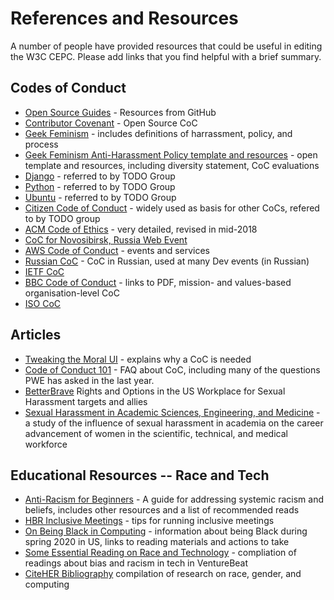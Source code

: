 # References and Resources

A number of people have provided resources that could be useful in editing the W3C CEPC. Please add links that you find helpful with a brief summary.

## Codes of Conduct

* [Open Source Guides](https://opensource.guide/) - Resources from GitHub
* [Contributor Covenant](https://www.contributor-covenant.org/) - Open Source CoC
* [Geek Feminism](https://geekfeminism.org/about/code-of-conduct/) - includes definitions of harrassment, policy, and process
* [Geek Feminism Anti-Harassment Policy template and resources](http://geekfeminism.wikia.com/wiki/Community_anti-harassment) - open template and resources, including diversity statement, CoC evaluations
* [Django](https://www.djangoproject.com/conduct/) - referred to by TODO Group
* [Python](https://www.python.org/community/diversity/) - referred to by TODO Group
* [Ubuntu](http://www.ubuntu.com/about/about-ubuntu/conduct) - referred to by TODO Group
* [Citizen Code of Conduct](http://citizencodeofconduct.org/) - widely used as basis for other CoCs, refered to by TODO group
* [ACM Code of Ethics](https://www.acm.org/code-of-ethics) - very detailed, revised in mid-2018
* [CoC for Novosibirsk, Russia Web Event](https://2019.codefest.ru/speakers/en/code-of-conduct/)
* [AWS Code of Conduct](https://reinvent.awsevents.com/info/code-of-conduct/) - events and services
* [Russian CoC](https://drive.google.com/file/d/1CyTAD7SxqREd1v30cs8Yyl84QrAh4muf/view?usp=sharing) - CoC in Russian, used at many Dev events (in Russian)
* [IETF CoC](https://www.ietf.org/proceedings/49/I-D/draft-ietf-poisson-code-00.txt)
* [BBC Code of Conduct](https://www.bbc.com/aboutthebbc/reports/policies/codeofconduct) - links to PDF, mission- and values-based organisation-level CoC
* [ISO CoC](https://www.iso.org/files/live/sites/isoorg/files/store/en/PUB100397.pdf)

## Articles

* [Tweaking the Moral UI](https://alistapart.com/article/tweaking-the-moral-ui) - explains why a CoC is needed
* [Code of Conduct 101](https://www.ashedryden.com/blog/codes-of-conduct-101-faq) - FAQ about CoC, including many of the questions PWE has asked in the last year.
* [BetterBrave](https://www.betterbrave.org/) Rights and Options in the US Workplace for Sexual Harassment targets and allies
* [Sexual Harassment in Academic Sciences, Engineering, and Medicine](http://sites.nationalacademies.org/SHStudy/index.htm) - a study of the influence of sexual harassment in academia on the career advancement of women in the scientific, technical, and medical workforce 

## Educational Resources -- Race and Tech

* [Anti-Racism for Beginners](http://www.antiracismforbeginners.com) - A guide for addressing systemic racism and beliefs, includes other resources and a list of recommended reads 
* [HBR Inclusive Meetings](https://hbr.org/2019/09/to-build-an-inclusive-culture-start-with-inclusive-meetings) - tips for running inclusive meetings
* [On Being Black in Computing](https://medium.com/@quincykbrown/on-being-black-in-computing-during-these-days-54e049d56987) - information about being Black during spring 2020 in US, links to reading materials and actions to take
* [Some Essential Reading on Race and Technology](https://venturebeat.com/2020/06/02/some-essential-reading-and-research-on-race-and-technology/) - compliation of readings about bias and racism in tech in VentureBeat 
* [CiteHER Bibliography](https://blackcomputeher.org/citeher-bibliography/) compilation of research on race, gender, and computing
